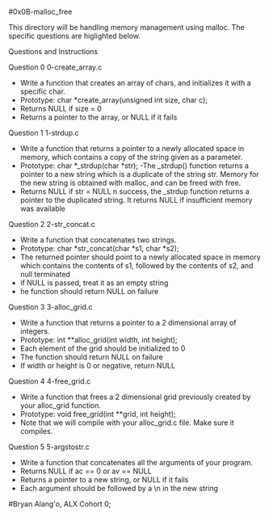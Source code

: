 #0x0B-malloc_free

This directory will be handling memory management using malloc.
The specific questions are higlighted below.

Questions and Instructions

Question 0
0-create_array.c
- Write a function that creates an array of chars, and initializes it with a specific char.
- Prototype: char *create_array(unsigned int size, char c);
- Returns NULL if size = 0
- Returns a pointer to the array, or NULL if it fails

Question 1
1-strdup.c
- Write a function that returns a pointer to a newly allocated space in memory, 
which contains a copy of the string given as a parameter.
- Prototype: char *_strdup(char *str);
-The _strdup() function returns a pointer to a new string which is a duplicate of the string
str. Memory for the new string is obtained with malloc, and can be freed with free.
- Returns NULL if str = NULL
n success, the _strdup function returns a pointer to the duplicated string. It returns
NULL if insufficient memory was available

Question 2
2-str_concat.c
- Write a function that concatenates two strings.
- Prototype: char *str_concat(char *s1, char *s2);
- The returned pointer should point to a newly allocated space in memory which contains the
contents of s1, followed by the contents of s2, and null terminated
- if NULL is passed, treat it as an empty string
- he function should return NULL on failure

Question 3
3-alloc_grid.c
- Write a function that returns a pointer to a 2 dimensional array of integers.
- Prototype: int **alloc_grid(int width, int height);
- Each element of the grid should be initialized to 0
- The function should return NULL on failure
- If width or height is 0 or negative, return NULL

Question 4
4-free_grid.c
- Write a function that frees a 2 dimensional grid previously created by your alloc_grid function.
- Prototype: void free_grid(int **grid, int height);
- Note that we will compile with your alloc_grid.c file. Make sure it compiles.

Question 5
5-argstostr.c
- Write a function that concatenates all the arguments of your program.
- Returns NULL if ac == 0 or av == NULL
- Returns a pointer to a new string, or NULL if it fails
- Each argument should be followed by a \n in the new string

#Bryan Alang'o, ALX Cohort 0;
